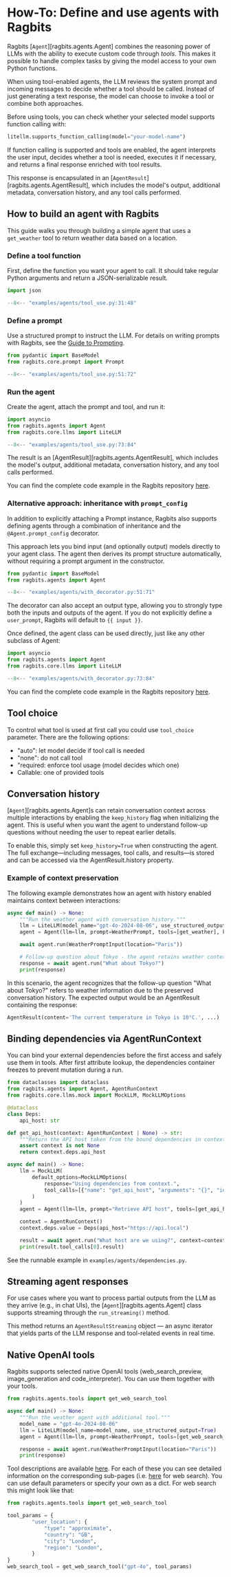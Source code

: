 # How-To: Define and use agents with Ragbits

Ragbits [`Agent`][ragbits.agents.Agent] combines the reasoning power of LLMs with the ability to execute custom code through *tools*. This makes it possible to handle complex tasks by giving the model access to your own Python functions.

When using tool-enabled agents, the LLM reviews the system prompt and incoming messages to decide whether a tool should be called. Instead of just generating a text response, the model can choose to invoke a tool or combine both approaches.

Before using tools, you can check whether your selected model supports function calling with:
```python
litellm.supports_function_calling(model="your-model-name")
```

If function calling is supported and tools are enabled, the agent interprets the user input, decides whether a tool is needed, executes it if necessary, and returns a final response enriched with tool results.

This response is encapsulated in an [`AgentResult`][ragbits.agents.AgentResult], which includes the model's output, additional metadata, conversation history, and any tool calls performed.

## How to build an agent with Ragbits
This guide walks you through building a simple agent that uses a `get_weather` tool to return weather
data based on a location.

### Define a tool function
First, define the function you want your agent to call. It should take regular Python arguments and return a JSON-serializable result.
```python
import json

--8<-- "examples/agents/tool_use.py:31:48"
```

### Define a prompt
Use a structured prompt to instruct the LLM. For details on writing prompts with Ragbits, see the [Guide to Prompting](https://ragbits.deepsense.ai/how-to/prompts/use_prompting/).

```python
from pydantic import BaseModel
from ragbits.core.prompt import Prompt

--8<-- "examples/agents/tool_use.py:51:72"
```

### Run the agent
Create the agent, attach the prompt and tool, and run it:
```python
import asyncio
from ragbits.agents import Agent
from ragbits.core.llms import LiteLLM

--8<-- "examples/agents/tool_use.py:73:84"
```

The result is an [AgentResult][ragbits.agents.AgentResult], which includes the model's output, additional metadata, conversation history, and any tool calls performed.

You can find the complete code example in the Ragbits repository [here](https://github.com/deepsense-ai/ragbits/blob/main/examples/agents/tool_use.py).

### Alternative approach: inheritance with `prompt_config`

In addition to explicitly attaching a Prompt instance, Ragbits also supports defining agents through a combination of inheritance and the `@Agent.prompt_config` decorator.

This approach lets you bind input (and optionally output) models directly to your agent class. The agent then derives its prompt structure automatically, without requiring a prompt argument in the constructor.

```python
from pydantic import BaseModel
from ragbits.agents import Agent

--8<-- "examples/agents/with_decorator.py:51:71"
```

The decorator can also accept an output type, allowing you to strongly type both the inputs and outputs of the agent. If you do not explicitly define a `user_prompt`, Ragbits will default to `{{ input }}`.

Once defined, the agent class can be used directly, just like any other subclass of Agent:

```python
import asyncio
from ragbits.agents import Agent
from ragbits.core.llms import LiteLLM

--8<-- "examples/agents/with_decorator.py:73:84"
```

You can find the complete code example in the Ragbits repository [here](https://github.com/deepsense-ai/ragbits/blob/main/examples/agents/with_decorator.py).

## Tool choice
To control what tool is used at first call you could use `tool_choice` parameter. There are the following options:
- "auto": let model decide if tool call is needed
- "none": do not call tool
- "required: enforce tool usage (model decides which one)
- Callable: one of provided tools


## Conversation history
[`Agent`][ragbits.agents.Agent]s can retain conversation context across multiple interactions by enabling the `keep_history` flag when initializing the agent. This is useful when you want the agent to understand follow-up questions without needing the user to repeat earlier details.

To enable this, simply set `keep_history=True` when constructing the agent. The full exchange—including messages, tool calls, and results—is stored and can be accessed via the AgentResult.history property.

### Example of context preservation
The following example demonstrates how an agent with history enabled maintains context between interactions:

```python
async def main() -> None:
    """Run the weather agent with conversation history."""
    llm = LiteLLM(model_name="gpt-4o-2024-08-06", use_structured_output=True)
    agent = Agent(llm=llm, prompt=WeatherPrompt, tools=[get_weather], keep_history=True)

    await agent.run(WeatherPromptInput(location="Paris"))

    # Follow-up question about Tokyo - the agent retains weather context
    response = await agent.run("What about Tokyo?")
    print(response)
```

In this scenario, the agent recognizes that the follow-up question "What about Tokyo?" refers to weather information due to the preserved conversation history. The expected output would be an AgentResult containing the response:

```python
AgentResult(content='The current temperature in Tokyo is 10°C.', ...)
```

## Binding dependencies via AgentRunContext
You can bind your external dependencies before the first access and safely use them in tools. After first attribute lookup, the dependencies container freezes to prevent mutation during a run.

```python
from dataclasses import dataclass
from ragbits.agents import Agent, AgentRunContext
from ragbits.core.llms.mock import MockLLM, MockLLMOptions

@dataclass
class Deps:
    api_host: str

def get_api_host(context: AgentRunContext | None) -> str:
    """Return the API host taken from the bound dependencies in context."""
    assert context is not None
    return context.deps.api_host

async def main() -> None:
    llm = MockLLM(
        default_options=MockLLMOptions(
            response="Using dependencies from context.",
            tool_calls=[{"name": "get_api_host", "arguments": "{}", "id": "example", "type": "function"}],
        )
    )
    agent = Agent(llm=llm, prompt="Retrieve API host", tools=[get_api_host])

    context = AgentRunContext()
    context.deps.value = Deps(api_host="https://api.local")

    result = await agent.run("What host are we using?", context=context)
    print(result.tool_calls[0].result)
```

See the runnable example in `examples/agents/dependencies.py`.

## Streaming agent responses
For use cases where you want to process partial outputs from the LLM as they arrive (e.g., in chat UIs), the [`Agent`][ragbits.agents.Agent] class supports streaming through the `run_streaming()` method.

This method returns an `AgentResultStreaming` object — an async iterator that yields parts of the LLM response and tool-related events in real time.

## Native OpenAI tools
Ragbits supports selected native OpenAI tools (web_search_preview, image_generation and code_interpreter). You can use them together with your tools.
```python
from ragbits.agents.tools import get_web_search_tool

async def main() -> None:
    """Run the weather agent with additional tool."""
    model_name = "gpt-4o-2024-08-06"
    llm = LiteLLM(model_name=model_name, use_structured_output=True)
    agent = Agent(llm=llm, prompt=WeatherPrompt, tools=[get_web_search_tool(model_name)], keep_history=True)

    response = await agent.run(WeatherPromptInput(location="Paris"))
    print(response)
```

Tool descriptions are available [here](https://platform.openai.com/docs/guides/tools?api-mode=responses). For each of these you can see detailed
information on the corresponding sub-pages (i.e. [here](https://platform.openai.com/docs/guides/tools-web-search?api-mode=responses#user-location) for web search).
You can use default parameters or specify your own as a dict. For web search this might look like that:
```python
from ragbits.agents.tools import get_web_search_tool

tool_params = {
        "user_location": {
            "type": "approximate",
            "country": "GB",
            "city": "London",
            "region": "London",
        }
}
web_search_tool = get_web_search_tool("gpt-4o", tool_params)
```